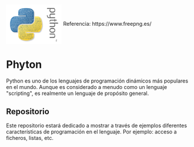 <img align="center" src="https://github.com/jpexposito/jpexposito/blob/main/imagen/python.png"  width="30%" height="30%" alt="Phyton @jpexposito">
Referencia: https://www.freepng.es/

# Phyton
Python es uno de los lenguajes de programación dinámicos más populares en el mundo. Aunque es considerado a menudo como un lenguaje "scripting", es realmente un lenguaje de propósito general.
## Repositorio
Este repositorio estará dedicado a mostrar a través de ejemplos diferentes características de programación en el lenguaje. Por ejemplo: acceso a ficheros, listas, etc.

